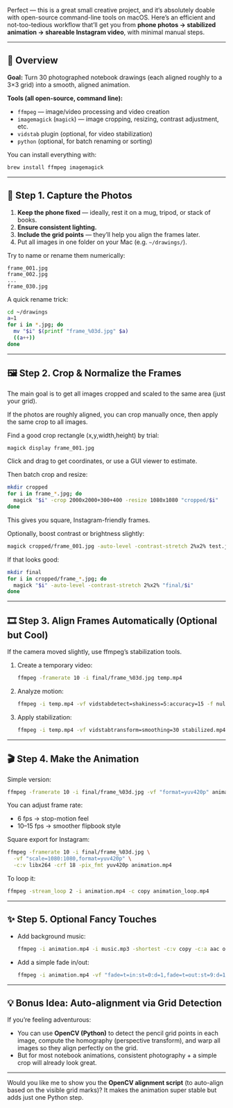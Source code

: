 Perfect — this is a great small creative project, and it’s absolutely doable with open-source command-line tools on macOS.
Here’s an efficient and not-too-tedious workflow that’ll get you from **phone photos → stabilized animation → shareable Instagram video**, with minimal manual steps.

---

## 🧭 Overview

**Goal:**
Turn 30 photographed notebook drawings (each aligned roughly to a 3×3 grid) into a smooth, aligned animation.

**Tools (all open-source, command line):**

* `ffmpeg` — image/video processing and video creation
* `imagemagick` (`magick`) — image cropping, resizing, contrast adjustment, etc.
* `vidstab` plugin (optional, for video stabilization)
* `python` (optional, for batch renaming or sorting)

You can install everything with:

```bash
brew install ffmpeg imagemagick
```

---

## 📸 Step 1. Capture the Photos

1. **Keep the phone fixed** — ideally, rest it on a mug, tripod, or stack of books.
2. **Ensure consistent lighting.**
3. **Include the grid points** — they’ll help you align the frames later.
4. Put all images in one folder on your Mac (e.g. `~/drawings/`).

Try to name or rename them numerically:

```
frame_001.jpg
frame_002.jpg
...
frame_030.jpg
```

A quick rename trick:

```bash
cd ~/drawings
a=1
for i in *.jpg; do
  mv "$i" $(printf "frame_%03d.jpg" $a)
  ((a++))
done
```

---

## 🖼️ Step 2. Crop & Normalize the Frames

The main goal is to get all images cropped and scaled to the same area (just your grid).

If the photos are roughly aligned, you can crop manually once, then apply the same crop to all images.

Find a good crop rectangle (x,y,width,height) by trial:

```bash
magick display frame_001.jpg
```

Click and drag to get coordinates, or use a GUI viewer to estimate.

Then batch crop and resize:

```bash
mkdir cropped
for i in frame_*.jpg; do
  magick "$i" -crop 2000x2000+300+400 -resize 1080x1080 "cropped/$i"
done
```

This gives you square, Instagram-friendly frames.

Optionally, boost contrast or brightness slightly:

```bash
magick cropped/frame_001.jpg -auto-level -contrast-stretch 2%x2% test.jpg
```

If that looks good:

```bash
mkdir final
for i in cropped/frame_*.jpg; do
  magick "$i" -auto-level -contrast-stretch 2%x2% "final/$i"
done
```

---

## 🎞️ Step 3. Align Frames Automatically (Optional but Cool)

If the camera moved slightly, use ffmpeg’s stabilization tools.

1. Create a temporary video:

   ```bash
   ffmpeg -framerate 10 -i final/frame_%03d.jpg temp.mp4
   ```
2. Analyze motion:

   ```bash
   ffmpeg -i temp.mp4 -vf vidstabdetect=shakiness=5:accuracy=15 -f null -
   ```
3. Apply stabilization:

   ```bash
   ffmpeg -i temp.mp4 -vf vidstabtransform=smoothing=30 stabilized.mp4
   ```

---

## 🎬 Step 4. Make the Animation

Simple version:

```bash
ffmpeg -framerate 10 -i final/frame_%03d.jpg -vf "format=yuv420p" animation.mp4
```

You can adjust frame rate:

* 6 fps → stop-motion feel
* 10–15 fps → smoother flipbook style

Square export for Instagram:

```bash
ffmpeg -framerate 10 -i final/frame_%03d.jpg \
  -vf "scale=1080:1080,format=yuv420p" \
  -c:v libx264 -crf 18 -pix_fmt yuv420p animation.mp4
```

To loop it:

```bash
ffmpeg -stream_loop 2 -i animation.mp4 -c copy animation_loop.mp4
```

---

## ✨ Step 5. Optional Fancy Touches

* Add background music:

  ```bash
  ffmpeg -i animation.mp4 -i music.mp3 -shortest -c:v copy -c:a aac out_with_music.mp4
  ```
* Add a simple fade in/out:

  ```bash
  ffmpeg -i animation.mp4 -vf "fade=t=in:st=0:d=1,fade=t=out:st=9:d=1" faded.mp4
  ```

---

## 💡 Bonus Idea: Auto-alignment via Grid Detection

If you’re feeling adventurous:

* You can use **OpenCV (Python)** to detect the pencil grid points in each image, compute the homography (perspective transform), and warp all images so they align perfectly on the grid.
* But for most notebook animations, consistent photography + a simple crop will already look great.

---

Would you like me to show you the **OpenCV alignment script** (to auto-align based on the visible grid marks)? It makes the animation super stable but adds just one Python step.
